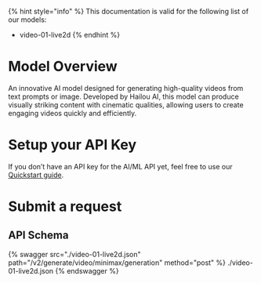 [#references:start]: <> ({ "template": "openapi" })
{% hint style="info" %}
This documentation is valid for the following list of our models:
* video-01-live2d
{% endhint %}

# Model Overview
An innovative AI model designed for generating high-quality videos from text prompts or image. Developed by Hailou AI, this model can produce visually striking content with cinematic qualities, allowing users to create engaging videos quickly and efficiently.

# Setup your API Key
If you don’t have an API key for the AI/ML API yet, feel free to use our [Quickstart guide](https://docs.aimlapi.com/quickstart/setting-up).

# Submit a request
## API Schema
{% swagger src="./video-01-live2d.json" path="/v2/generate/video/minimax/generation" method="post" %}
./video-01-live2d.json
{% endswagger %}

[#references:end]: <> ({})